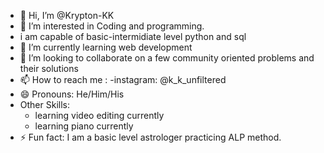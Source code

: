 - 👋 Hi, I’m @Krypton-KK
- 👀 I’m interested in Coding and programming.
- i am capable of basic-intermidiate level python and sql
- 🌱 I’m currently learning web development
- 💞️ I’m looking to collaborate on a few community oriented problems and their solutions
- 📫 How to reach me :
  -instagram: @k_k_unfiltered
- 😄 Pronouns: He/Him/His
- Other Skills:
  - learning video editing currently
  - learning piano currently
- ⚡ Fun fact: I am a basic level astrologer practicing ALP method.

<!---
Krypton-KK/Krypton-KK is a ✨ special ✨ repository because its `README.md` (this file) appears on your GitHub profile.
You can click the Preview link to take a look at your changes.
--->
